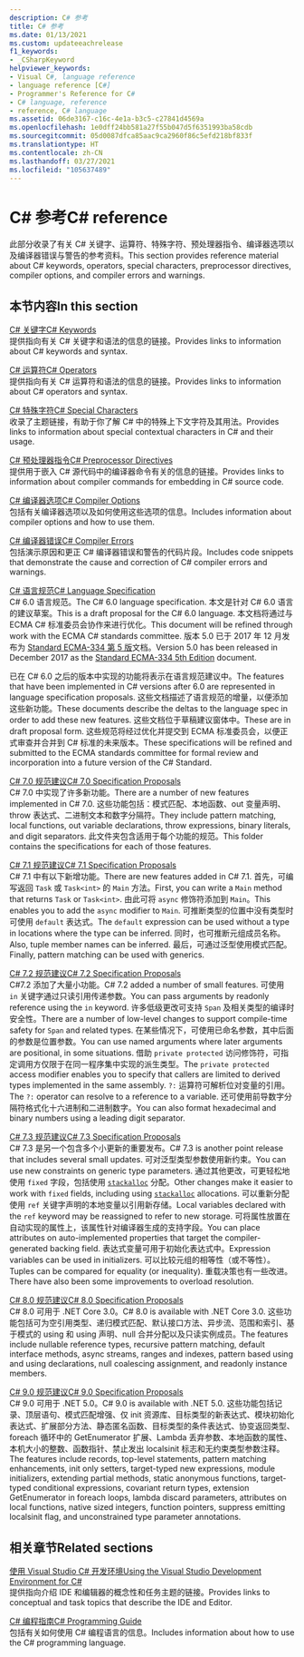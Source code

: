 ```yaml
---
description: C# 参考
title: C# 参考
ms.date: 01/13/2021
ms.custom: updateeachrelease
f1_keywords:
- _CSharpKeyword
helpviewer_keywords:
- Visual C#, language reference
- language reference [C#]
- Programmer's Reference for C#
- C# language, reference
- reference, C# language
ms.assetid: 06de3167-c16c-4e1a-b3c5-c27841d4569a
ms.openlocfilehash: 1e0dff24bb581a27f55b047d5f6351993ba58cdb
ms.sourcegitcommit: 05d0087dfca85aac9ca2960f86c5efd218bf833f
ms.translationtype: HT
ms.contentlocale: zh-CN
ms.lasthandoff: 03/27/2021
ms.locfileid: "105637489"
---
```

# <a name="c-reference"></a><span data-ttu-id="243c9-103">C# 参考</span><span class="sxs-lookup"><span data-stu-id="243c9-103">C# reference</span></span>

<span data-ttu-id="243c9-104">此部分收录了有关 C# 关键字、运算符、特殊字符、预处理器指令、编译器选项以及编译器错误与警告的参考资料。</span><span class="sxs-lookup"><span data-stu-id="243c9-104">This section provides reference material about C# keywords, operators, special characters, preprocessor directives, compiler options, and compiler errors and warnings.</span></span>  
  
## <a name="in-this-section"></a><span data-ttu-id="243c9-105">本节内容</span><span class="sxs-lookup"><span data-stu-id="243c9-105">In this section</span></span>

 [<span data-ttu-id="243c9-106">C# 关键字</span><span class="sxs-lookup"><span data-stu-id="243c9-106">C# Keywords</span></span>](./keywords/index.md)  
 <span data-ttu-id="243c9-107">提供指向有关 C# 关键字和语法的信息的链接。</span><span class="sxs-lookup"><span data-stu-id="243c9-107">Provides links to information about C# keywords and syntax.</span></span>  
  
 [<span data-ttu-id="243c9-108">C# 运算符</span><span class="sxs-lookup"><span data-stu-id="243c9-108">C# Operators</span></span>](./operators/index.md)  
 <span data-ttu-id="243c9-109">提供指向有关 C# 运算符和语法的信息的链接。</span><span class="sxs-lookup"><span data-stu-id="243c9-109">Provides links to information about C# operators and syntax.</span></span>  

 [<span data-ttu-id="243c9-110">C# 特殊字符</span><span class="sxs-lookup"><span data-stu-id="243c9-110">C# Special Characters</span></span>](./tokens/index.md)  
 <span data-ttu-id="243c9-111">收录了主题链接，有助于你了解 C# 中的特殊上下文字符及其用法。</span><span class="sxs-lookup"><span data-stu-id="243c9-111">Provides links to information about special contextual characters in C# and their usage.</span></span>  

 [<span data-ttu-id="243c9-112">C# 预处理器指令</span><span class="sxs-lookup"><span data-stu-id="243c9-112">C# Preprocessor Directives</span></span>](preprocessor-directives.md)  
 <span data-ttu-id="243c9-113">提供用于嵌入 C# 源代码中的编译器命令有关的信息的链接。</span><span class="sxs-lookup"><span data-stu-id="243c9-113">Provides links to information about compiler commands for embedding in C# source code.</span></span>  
  
 [<span data-ttu-id="243c9-114">C# 编译器选项</span><span class="sxs-lookup"><span data-stu-id="243c9-114">C# Compiler Options</span></span>](./compiler-options/index.md)  
 <span data-ttu-id="243c9-115">包括有关编译器选项以及如何使用这些选项的信息。</span><span class="sxs-lookup"><span data-stu-id="243c9-115">Includes information about compiler options and how to use them.</span></span>  
  
 [<span data-ttu-id="243c9-116">C# 编译器错误</span><span class="sxs-lookup"><span data-stu-id="243c9-116">C# Compiler Errors</span></span>](./compiler-messages/index.md)  
 <span data-ttu-id="243c9-117">包括演示原因和更正 C# 编译器错误和警告的代码片段。</span><span class="sxs-lookup"><span data-stu-id="243c9-117">Includes code snippets that demonstrate the cause and correction of C# compiler errors and warnings.</span></span>  
  
 [<span data-ttu-id="243c9-118">C# 语言规范</span><span class="sxs-lookup"><span data-stu-id="243c9-118">C# Language Specification</span></span>](../../../_csharplang/spec/introduction.md)  
 <span data-ttu-id="243c9-119">C# 6.0 语言规范。</span><span class="sxs-lookup"><span data-stu-id="243c9-119">The C# 6.0 language specification.</span></span> <span data-ttu-id="243c9-120">本文是针对 C# 6.0 语言的建议草案。</span><span class="sxs-lookup"><span data-stu-id="243c9-120">This is a draft proposal for the C# 6.0 language.</span></span> <span data-ttu-id="243c9-121">本文档将通过与 ECMA C# 标准委员会协作来进行优化。</span><span class="sxs-lookup"><span data-stu-id="243c9-121">This document will be refined through work with the ECMA C# standards committee.</span></span> <span data-ttu-id="243c9-122">版本 5.0 已于 2017 年 12 月发布为 [Standard ECMA-334 第 5 版](https://www.ecma-international.org/wp-content/uploads/ECMA-334_5th_edition_december_2017.pdf)文档。</span><span class="sxs-lookup"><span data-stu-id="243c9-122">Version 5.0 has been released in December 2017 as the [Standard ECMA-334 5th Edition](https://www.ecma-international.org/wp-content/uploads/ECMA-334_5th_edition_december_2017.pdf) document.</span></span>

<span data-ttu-id="243c9-123">已在 C# 6.0 之后的版本中实现的功能将表示在语言规范建议中。</span><span class="sxs-lookup"><span data-stu-id="243c9-123">The features that have been implemented in C# versions after 6.0 are represented in language specification proposals.</span></span> <span data-ttu-id="243c9-124">这些文档描述了语言规范的增量，以便添加这些新功能。</span><span class="sxs-lookup"><span data-stu-id="243c9-124">These documents describe the deltas to the language spec in order to add these new features.</span></span> <span data-ttu-id="243c9-125">这些文档位于草稿建议窗体中。</span><span class="sxs-lookup"><span data-stu-id="243c9-125">These are in draft proposal form.</span></span> <span data-ttu-id="243c9-126">这些规范将经过优化并提交到 ECMA 标准委员会，以便正式审查并合并到 C# 标准的未来版本。</span><span class="sxs-lookup"><span data-stu-id="243c9-126">These specifications will be refined and submitted to the ECMA standards committee for formal review and incorporation into a future version of the C# Standard.</span></span>

 [<span data-ttu-id="243c9-127">C# 7.0 规范建议</span><span class="sxs-lookup"><span data-stu-id="243c9-127">C# 7.0 Specification Proposals</span></span>](../../../_csharplang/proposals/csharp-7.0/pattern-matching.md)  
 <span data-ttu-id="243c9-128">C# 7.0 中实现了许多新功能。</span><span class="sxs-lookup"><span data-stu-id="243c9-128">There are a number of new features implemented in C# 7.0.</span></span> <span data-ttu-id="243c9-129">这些功能包括：模式匹配、本地函数、out 变量声明、throw 表达式、二进制文本和数字分隔符。</span><span class="sxs-lookup"><span data-stu-id="243c9-129">They include pattern matching, local functions, out variable declarations, throw expressions, binary literals, and digit separators.</span></span> <span data-ttu-id="243c9-130">此文件夹包含适用于每个功能的规范。</span><span class="sxs-lookup"><span data-stu-id="243c9-130">This folder contains the specifications for each of those features.</span></span>
  
 [<span data-ttu-id="243c9-131">C# 7.1 规范建议</span><span class="sxs-lookup"><span data-stu-id="243c9-131">C# 7.1 Specification Proposals</span></span>](../../../_csharplang/proposals/csharp-7.1/async-main.md)  
 <span data-ttu-id="243c9-132">C# 7.1 中有以下新增功能。</span><span class="sxs-lookup"><span data-stu-id="243c9-132">There are new features added in C# 7.1.</span></span> <span data-ttu-id="243c9-133">首先，可编写返回 `Task` 或 `Task<int>` 的 `Main` 方法。</span><span class="sxs-lookup"><span data-stu-id="243c9-133">First, you can write a `Main` method that returns `Task` or `Task<int>`.</span></span> <span data-ttu-id="243c9-134">由此可将 `async` 修饰符添加到 `Main`。</span><span class="sxs-lookup"><span data-stu-id="243c9-134">This enables you to add the `async` modifier to `Main`.</span></span> <span data-ttu-id="243c9-135">可推断类型的位置中没有类型时可使用 `default` 表达式。</span><span class="sxs-lookup"><span data-stu-id="243c9-135">The `default` expression can be used without a type in locations where the type can be inferred.</span></span> <span data-ttu-id="243c9-136">同时，也可推断元组成员名称。</span><span class="sxs-lookup"><span data-stu-id="243c9-136">Also, tuple member names can be inferred.</span></span> <span data-ttu-id="243c9-137">最后，可通过泛型使用模式匹配。</span><span class="sxs-lookup"><span data-stu-id="243c9-137">Finally, pattern matching can be used with generics.</span></span>

 [<span data-ttu-id="243c9-138">C# 7.2 规范建议</span><span class="sxs-lookup"><span data-stu-id="243c9-138">C# 7.2 Specification Proposals</span></span>](../../../_csharplang/proposals/csharp-7.2/readonly-ref.md)  
 <span data-ttu-id="243c9-139">C#7.2 添加了大量小功能。</span><span class="sxs-lookup"><span data-stu-id="243c9-139">C# 7.2 added a number of small features.</span></span> <span data-ttu-id="243c9-140">可使用 `in` 关键字通过只读引用传递参数。</span><span class="sxs-lookup"><span data-stu-id="243c9-140">You can pass arguments by readonly reference using the `in` keyword.</span></span> <span data-ttu-id="243c9-141">许多低级更改可支持 `Span` 及相关类型的编译时安全性。</span><span class="sxs-lookup"><span data-stu-id="243c9-141">There are a number of low-level changes to support compile-time safety for `Span` and related types.</span></span> <span data-ttu-id="243c9-142">在某些情况下，可使用已命名参数，其中后面的参数是位置参数。</span><span class="sxs-lookup"><span data-stu-id="243c9-142">You can use named arguments where later arguments are positional, in some situations.</span></span> <span data-ttu-id="243c9-143">借助 `private protected` 访问修饰符，可指定调用方仅限于在同一程序集中实现的派生类型。</span><span class="sxs-lookup"><span data-stu-id="243c9-143">The `private protected` access modifier enables you to specify that callers are limited to derived types implemented in the same assembly.</span></span> <span data-ttu-id="243c9-144">`?:` 运算符可解析位对变量的引用。</span><span class="sxs-lookup"><span data-stu-id="243c9-144">The `?:` operator can resolve to a reference to a variable.</span></span> <span data-ttu-id="243c9-145">还可使用前导数字分隔符格式化十六进制和二进制数字。</span><span class="sxs-lookup"><span data-stu-id="243c9-145">You can also format hexadecimal and binary numbers using a leading digit separator.</span></span>

 [<span data-ttu-id="243c9-146">C# 7.3 规范建议</span><span class="sxs-lookup"><span data-stu-id="243c9-146">C# 7.3 Specification Proposals</span></span>](../../../_csharplang/proposals/csharp-7.3/blittable.md)  
 <span data-ttu-id="243c9-147">C# 7.3 是另一个包含多个小更新的重要发布。</span><span class="sxs-lookup"><span data-stu-id="243c9-147">C# 7.3 is another point release that includes several small updates.</span></span> <span data-ttu-id="243c9-148">可对泛型类型参数使用新约束。</span><span class="sxs-lookup"><span data-stu-id="243c9-148">You can use new constraints on generic type parameters.</span></span> <span data-ttu-id="243c9-149">通过其他更改，可更轻松地使用 `fixed` 字段，包括使用 [`stackalloc`](./operators/stackalloc.md) 分配。</span><span class="sxs-lookup"><span data-stu-id="243c9-149">Other changes make it easier to work with `fixed` fields, including using [`stackalloc`](./operators/stackalloc.md) allocations.</span></span> <span data-ttu-id="243c9-150">可以重新分配使用 `ref` 关键字声明的本地变量以引用新存储。</span><span class="sxs-lookup"><span data-stu-id="243c9-150">Local variables declared with the `ref` keyword may be reassigned to refer to new storage.</span></span> <span data-ttu-id="243c9-151">可将属性放置在自动实现的属性上，该属性针对编译器生成的支持字段。</span><span class="sxs-lookup"><span data-stu-id="243c9-151">You can place attributes on auto-implemented properties that target the compiler-generated backing field.</span></span> <span data-ttu-id="243c9-152">表达式变量可用于初始化表达式中。</span><span class="sxs-lookup"><span data-stu-id="243c9-152">Expression variables can be used in initializers.</span></span> <span data-ttu-id="243c9-153">可以比较元组的相等性（或不等性）。</span><span class="sxs-lookup"><span data-stu-id="243c9-153">Tuples can be compared for equality (or inequality).</span></span> <span data-ttu-id="243c9-154">重载决策也有一些改进。</span><span class="sxs-lookup"><span data-stu-id="243c9-154">There have also been some improvements to overload resolution.</span></span>
  
 [<span data-ttu-id="243c9-155">C# 8.0 规范建议</span><span class="sxs-lookup"><span data-stu-id="243c9-155">C# 8.0 Specification Proposals</span></span>](../../../_csharplang/proposals/csharp-8.0/nullable-reference-types.md)  
 <span data-ttu-id="243c9-156">C# 8.0 可用于 .NET Core 3.0。</span><span class="sxs-lookup"><span data-stu-id="243c9-156">C# 8.0 is available with .NET Core 3.0.</span></span> <span data-ttu-id="243c9-157">这些功能包括可为空引用类型、递归模式匹配、默认接口方法、异步流、范围和索引、基于模式的 using 和 using 声明、null 合并分配以及只读实例成员。</span><span class="sxs-lookup"><span data-stu-id="243c9-157">The features include nullable reference types, recursive pattern matching, default interface methods, async streams, ranges and indexes, pattern based using and using declarations, null coalescing assignment, and readonly instance members.</span></span>

 [<span data-ttu-id="243c9-158">C# 9.0 规范建议</span><span class="sxs-lookup"><span data-stu-id="243c9-158">C# 9.0 Specification Proposals</span></span>](../../../_csharplang/proposals/csharp-9.0/records.md)  
 <span data-ttu-id="243c9-159">C# 9.0 可用于 .NET 5.0。</span><span class="sxs-lookup"><span data-stu-id="243c9-159">C# 9.0 is available with .NET 5.0.</span></span> <span data-ttu-id="243c9-160">这些功能包括记录、顶层语句、模式匹配增强、仅 init 资源库、目标类型的新表达式、模块初始化表达式、扩展部分方法、静态匿名函数、目标类型的条件表达式、协变返回类型、foreach 循环中的 GetEnumerator 扩展、Lambda 丢弃参数、本地函数的属性、本机大小的整数、函数指针、禁止发出 localsinit 标志和无约束类型参数注释。</span><span class="sxs-lookup"><span data-stu-id="243c9-160">The features include records, top-level statements, pattern matching enhancements, init only setters, target-typed new expressions, module initializers, extending partial methods, static anonymous functions, target-typed conditional expressions, covariant return types, extension GetEnumerator in foreach loops, lambda discard parameters, attributes on local functions, native sized integers, function pointers, suppress emitting localsinit flag, and unconstrained type parameter annotations.</span></span>

## <a name="related-sections"></a><span data-ttu-id="243c9-161">相关章节</span><span class="sxs-lookup"><span data-stu-id="243c9-161">Related sections</span></span>  

 [<span data-ttu-id="243c9-162">使用 Visual Studio C# 开发环境</span><span class="sxs-lookup"><span data-stu-id="243c9-162">Using the Visual Studio Development Environment for C#</span></span>](/visualstudio/get-started/csharp)  
 <span data-ttu-id="243c9-163">提供指向介绍 IDE 和编辑器的概念性和任务主题的链接。</span><span class="sxs-lookup"><span data-stu-id="243c9-163">Provides links to conceptual and task topics that describe the IDE and Editor.</span></span>  
  
 [<span data-ttu-id="243c9-164">C# 编程指南</span><span class="sxs-lookup"><span data-stu-id="243c9-164">C# Programming Guide</span></span>](../programming-guide/index.md)  
 <span data-ttu-id="243c9-165">包括有关如何使用 C# 编程语言的信息。</span><span class="sxs-lookup"><span data-stu-id="243c9-165">Includes information about how to use the C# programming language.</span></span>
